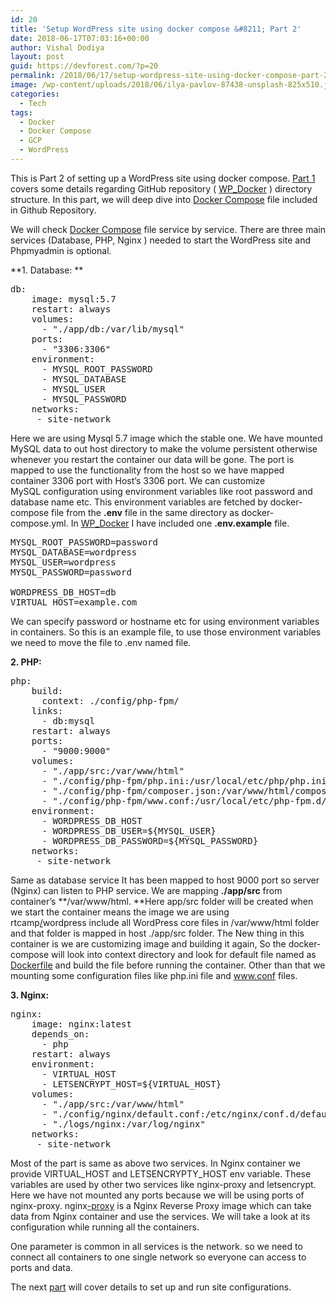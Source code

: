 ```yaml
---
id: 20
title: 'Setup WordPress site using docker compose &#8211; Part 2'
date: 2018-06-17T07:03:16+00:00
author: Vishal Dodiya
layout: post
guid: https://devforest.com/?p=20
permalink: /2018/06/17/setup-wordpress-site-using-docker-compose-part-2/
image: /wp-content/uploads/2018/06/ilya-pavlov-87438-unsplash-825x510.jpg
categories:
  - Tech
tags:
  - Docker
  - Docker Compose
  - GCP
  - WordPress
---
```

This is Part 2 of setting up a WordPress site using docker compose. [Part 1](https://devforest.com/2018/06/06/setup-wordpress-site-on-google-compute-platform-gcp-using-docker-compose/) covers some details regarding GitHub repository ( [WP_Docker](https://github.com/vishaldodiya/WP_Docker/blob/master/docker-compose.yml) ) directory structure. In this part, we will deep dive into [Docker Compose](https://github.com/vishaldodiya/WP_Docker/blob/master/docker-compose.yml) file included in Github Repository.

We will check [Docker Compose](https://github.com/vishaldodiya/WP_Docker/blob/master/docker-compose.yml) file service by service. There are three main services (Database, PHP, Nginx ) needed to start the WordPress site and Phpmyadmin is optional.

**1. Database: **

<pre>db:
    image: mysql:5.7
    restart: always
    volumes:
      - "./app/db:/var/lib/mysql"
    ports:
      - "3306:3306"
    environment:
      - MYSQL_ROOT_PASSWORD
      - MYSQL_DATABASE
      - MYSQL_USER
      - MYSQL_PASSWORD
    networks:
     - site-network</pre>

Here we are using Mysql 5.7 image which the stable one. We have mounted MySQL data to out host directory to make the volume persistent otherwise whenever you restart the container our data will be gone. The port is mapped to use the functionality from the host so we have mapped container 3306 port with Host&#8217;s 3306 port. We can customize MySQL configuration using environment variables like root password and database name etc. This environment variables are fetched by docker-compose file from the **.env** file in the same directory as docker-compose.yml. In [WP_Docker](https://github.com/vishaldodiya/WP_Docker) I have included one **.env.example** file.

<pre>MYSQL_ROOT_PASSWORD=password
MYSQL_DATABASE=wordpress
MYSQL_USER=wordpress
MYSQL_PASSWORD=password

WORDPRESS_DB_HOST=db
VIRTUAL_HOST=example.com</pre>

We can specify password or hostname etc for using environment variables in containers. So this is an example file, to use those environment variables we need to move the file to .env named file.

**2. PHP:**

<pre>php:
    build:
      context: ./config/php-fpm/
    links:
      - db:mysql
    restart: always
    ports:
      - "9000:9000"
    volumes:
      - "./app/src:/var/www/html"
      - "./config/php-fpm/php.ini:/usr/local/etc/php/php.ini"
      - "./config/php-fpm/composer.json:/var/www/html/composer.json"
      - "./config/php-fpm/www.conf:/usr/local/etc/php-fpm.d/www.conf"
    environment:
      - WORDPRESS_DB_HOST
      - WORDPRESS_DB_USER=${MYSQL_USER}
      - WORDPRESS_DB_PASSWORD=${MYSQL_PASSWORD}
    networks:
     - site-network</pre>

Same as database service It has been mapped to host 9000 port so server (Nginx) can listen to PHP service. We are mapping **./app/src** from container&#8217;s **/var/www/html. **Here app/src folder will be created when we start the container means the image we are using rtcamp[/](https://hub.docker.com/r/rtcamp/wordpress/)wordpress include all WordPress core files in /var/www/html folder and that folder is mapped in host ./app/src folder. The New thing in this container is we are customizing image and building it again, So the docker-compose will look into context directory and look for default file named as [Dockerfile](https://github.com/vishaldodiya/WP_Docker/blob/master/config/php-fpm/Dockerfile) and build the file before running the container. Other than that we mounting some configuration files like php.ini file and www.conf files.

**3. Nginx:**

<pre>nginx:
    image: nginx:latest
    depends_on:
      - php
    restart: always
    environment:
      - VIRTUAL_HOST
      - LETSENCRYPT_HOST=${VIRTUAL_HOST}
    volumes:
      - "./app/src:/var/www/html"
      - "./config/nginx/default.conf:/etc/nginx/conf.d/default.conf"
      - "./logs/nginx:/var/log/nginx"
    networks:
     - site-network</pre>

Most of the part is same as above two services. In Nginx container we provide VIRTUAL\_HOST and LETSENCRYPTY\_HOST env variable. These variables are used by other two services like nginx-proxy and letsencrypt. Here we have not mounted any ports because we will be using ports of nginx-proxy. nginx[-proxy](https://github.com/jwilder/nginx-proxy) is a Nginx Reverse Proxy image which can take data from Nginx container and use the services. We will take a look at its configuration while running all the containers.

One parameter is common in all services is the network. so we need to connect all containers to one single network so everyone can access to ports and data.

The next [part](https://devforest.com/2018/06/18/setup-wordpress-site-using-docker-compose-part-3/) will cover details to set up and run site configurations.